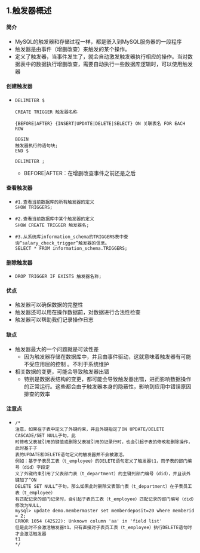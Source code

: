 ## 1.触发器概述

#### 简介

- MySQL的触发器和存储过程一样，都是嵌入到MySQL服务器的一段程序
- 触发器是由事件（增删改查）来触发的某个操作。
- 定义了触发器，当事件发生了，就会自动激发触发器执行相应的操作。当对数据表中的数据执行增删改查，需要自动执行一些数据库逻辑时，可以使用触发器

#### 创建触发器

- ```mysql
  DELIMITER $
  
  CREATE TRIGGER 触发器名称
  
  {BEFORE|AFTER} {INSERT|UPDATE|DELETE|SELECT} ON 关联表名 FOR EACH ROW
  
  BEGIN
  触发器执行的语句块;
  END $
  
  DELIMITER ;
  ```

  - BEFORE|AFTER：在增删改查事件之前还是之后

#### 查看触发器

- ```mysql
  #1.查看当前数据库的所有触发器的定义
  SHOW TRIGGERS;
  ```

- ```mysql
  #2.查看当前数据库中某个触发器的定义
  SHOW CREATE TRIGGER 触发器名;
  ```

- ```mysql
  #3.从系统库information_schema的TRIGGERS表中查询“salary_check_trigger”触发器的信息。
  SELECT * FROM information_schema.TRIGGERS;
  ```

#### 删除触发器

- ```mysql
  DROP TRIGGER IF EXISTS 触发器名称;
  ```

#### 优点

- 触发器可以确保数据的完整性
- 触发器还可以用在操作数据前，对数据进行合法性检查
- 触发器可以帮助我们记录操作日志

#### 缺点

- 触发器最大的一个问题就是可读性差
  - 因为触发器存储在数据库中，并且由事件驱动，这就意味着触发器有可能 不受应用层的控制 。不利于系统维护
- 相关数据的变更，可能会导致触发器出错
  - 特别是数据表结构的变更，都可能会导致触发器出错，进而影响数据操作的正常运行。这些都会由于触发器本身的隐蔽性，影响到应用中错误原因排查的效率

#### 注意点

- ```mysql
  /*
  注意，如果在子表中定义了外键约束，并且外键指定了ON UPDATE/DELETE CASCADE/SET NULL子句，此
  时修改父表被引用的键值或删除父表被引用的记录行时，也会引起子表的修改和删除操作，此时基于子
  表的UPDATE和DELETE语句定义的触发器并不会被激活。
  例如：基于子表员工表（t_employee）的DELETE语句定义了触发器t1，而子表的部门编号（did）字段定
  义了外键约束引用了父表部门表（t_department）的主键列部门编号（did），并且该外键加了“ON
  DELETE SET NULL”子句，那么如果此时删除父表部门表（t_department）在子表员工表（t_employee）
  有匹配记录的部门记录时，会引起子表员工表（t_employee）匹配记录的部门编号（did）修改为NULL，
  mysql> update demo.membermaster set memberdeposit=20 where memberid = 2;
  ERROR 1054 (42S22): Unknown column 'aa' in 'field list'
  但是此时不会激活触发器t1。只有直接对子表员工表（t_employee）执行DELETE语句时才会激活触发器
  t1
  */
  ```

  